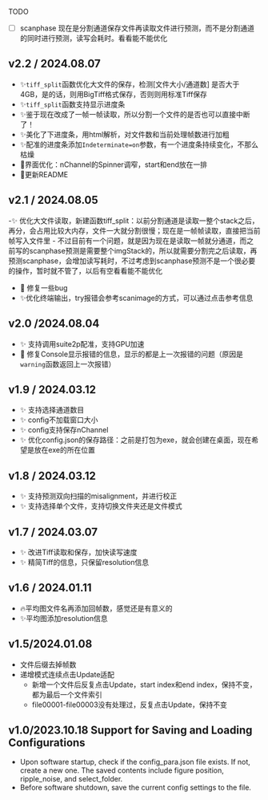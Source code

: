 TODO

- [ ] scanphase 现在是分割通道保存文件再读取文件进行预测，而不是分割通道的同时进行预测，读写会耗时。看看能不能优化

## v2.2 / 2024.08.07

* ✨`tiff_split`函数优化大文件的保存，检测[文件大小/通道数] 是否大于4GB，是的话，则用BigTiff格式保存，否则则用标准Tiff保存
* ✨`tiff_split`函数支持显示进度条
* ✨鉴于现在改成了一帧一帧读取，所以分割一个文件的是否也可以直接中断了！
* ✨美化了下进度条，用html解析，对文件数和当前处理帧数进行加粗
* ✨配准的进度条添加`Indeterminate=on`参数，有一个进度条持续变化，不那么枯燥
* 💄界面优化：nChannel的Spinner调窄，start和end放在一排
* 📝更新README

## v2.1 / 2024.08.05

-✨ 优化大文件读取，新建函数tiff_split：以前分割通道是读取一整个stack之后，再分，会占用比较大内存，文件一大就分割很慢；现在是一帧帧读取，直接把当前帧写入文件里
    - 不过目前有一个问题，就是因为现在是读取一帧就分通道，而之前写的scanphase预测是需要整个imgStack的，所以就需要分割完之后读取，再预测scanphase，会增加读写耗时，不过考虑到scanphase预测不是一个很必要的操作，暂时就不管了，以后有空看看能不能优化

- 🐛 修复一些bug
- ✨优化终端输出，try报错会参考scanimage的方式，可以通过点击参考信息

## v2.0 /2024.08.04

- ✨ 支持调用suite2p配准，支持GPU加速
- 🐛 修复Console显示报错的信息，显示的都是上一次报错的问题（原因是 `warning`函数返回上一次报错）

## v1.9 / 2024.03.12

- ✨ 支持选择通道数目
- ✨ config不加载窗口大小
- ✨ config支持保存nChannel
- ✨ 优化config.json的保存路径：之前是打包为exe，就会创建在桌面，现在希望是放在exe的所在位置

## v1.8 / 2024.03.12

- ✨ 支持预测双向扫描的misalignment，并进行校正
- ✨ 支持选择单个文件，支持切换文件夹还是文件模式

## v1.7 / 2024.03.07

- ✨ 改进Tiff读取和保存，加快读写速度
- ✨ 精简Tiff的信息，只保留resolution信息

## v1.6 / 2024.01.11

* 🔥平均图文件名再添加回帧数，感觉还是有意义的
* ✨平均图添加resolution信息

## v1.5/2024.01.08

- 文件后缀去掉帧数
- 递增模式连续点击Update适配
  * 新增一个文件后反复点击Update，start index和end index，保持不变，都为最后一个文件索引
  * file00001-file00003没有处理过，反复点击Update，保持不变

## v1.0/2023.10.18 Support for Saving and Loading Configurations

- Upon software startup, check if the config_para.json file exists. If not, create a new one. The saved contents include figure position, ripple_noise, and select_folder.
- Before software shutdown, save the current config settings to the file.
